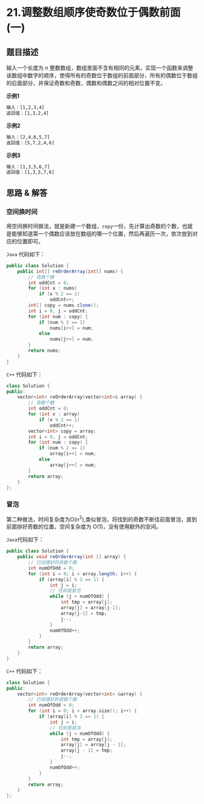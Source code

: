 # 21.调整数组顺序使奇数位于偶数前面(一)

## 题目描述

输入一个长度为 n 整数数组，数组里面不含有相同的元素，实现一个函数来调整该数组中数字的顺序，使得所有的奇数位于数组的前面部分，所有的偶数位于数组的后面部分，并保证奇数和奇数，偶数和偶数之间的相对位置不变。


**示例1**
```txt
输入：[1,2,3,4]
返回值：[1,3,2,4]
```

**示例2**
```txt
输入：[2,4,6,5,7]
返回值：[5,7,2,4,6]
```

**示例3**
```txt
输入：[1,3,5,6,7]
返回值：[1,3,5,7,6]
```

## 思路 & 解答


### 空间换时间
用空间换时间做法，就是新建一个数组，`copy`一份，先计算出奇数的个数，也就是能够知道第一个偶数应该放在数组的哪一个位置，然后再遍历一次，依次放到对应的位置即可。

`Java` 代码如下：

```java
public class Solution {
    public int[] reOrderArray(int[] nums) {
        // 奇数个数
        int oddCnt = 0;
        for (int x : nums)
            if (x % 2 == 1)
                oddCnt++;
        int[] copy = nums.clone();
        int i = 0, j = oddCnt;
        for (int num : copy) {
            if (num % 2 == 1)
                nums[i++] = num;
            else
                nums[j++] = num;
        }
        return nums;
    }
}
```

`C++` 代码如下：

```C++
class Solution {
public:
    vector<int> reOrderArray(vector<int>& array) {
        // 奇数个数
        int oddCnt = 0;
        for (int x : array)
            if (x % 2 == 1)
                oddCnt++;
        vector<int> copy = array;
        int i = 0, j = oddCnt;
        for (int num : copy) {
            if (num % 2 == 1)
                array[i++] = num;
            else
                array[j++] = num;
        }
        return array;
    }
};
```

### 冒泡
第二种做法，时间复杂度为O(n<sup>2</sup>),类似冒泡，将找到的奇数不断往前面冒泡，直到前面排好奇数的位置，空间复杂度为 O(1)，没有使用额外的空间。

`Java`代码如下：

```java
public class Solution {
    public void reOrderArray(int [] array) {
        // 已经摆好的奇数个数
        int numOfOdd = 0;
        for (int i = 0; i < array.length; i++) {
            if (array[i] % 2 == 1) {
                int j = i;
                // 往前面冒泡
                while (j > numOfOdd) {
                    int tmp = array[j];
                    array[j] = array[j-1];
                    array[j-1] = tmp;
                    j--;
                }
                numOfOdd++;
            }
        }
        return array;
    }
}
```

`C++` 代码如下：

```C++
class Solution {
public:
    vector<int> reOrderArray(vector<int> &array) {
        // 已经摆好的奇数个数
        int numOfOdd = 0;
        for (int i = 0; i < array.size(); i++) {
            if (array[i] % 2 == 1) {
                int j = i;
                // 往前面冒泡
                while (j > numOfOdd) {
                    int tmp = array[j];
                    array[j] = array[j - 1];
                    array[j - 1] = tmp;
                    j--;
                }
                numOfOdd++;
            }
        }
        return array;
    }
};
```


